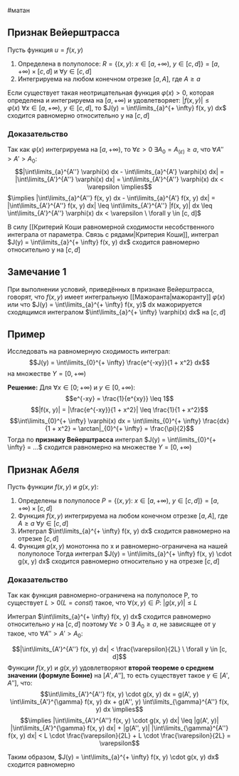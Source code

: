 #матан 
## Признак Вейерштрасса
Пусть функция $u = f(x, y)$
1) Определена в полуполосе: $R = \{ (x, y): \ x \in [a, + \infty), \ y \in [c, d]\} = [a, +\infty) \times [c, d]$ и $\forall y \in [c, d]$
2) Интегрируема на любом конечном отрезке $[a, A]$, где $A \geq a$

Если существует такая неотрицательная функция $\varphi(x) > 0$, которая определена и интегрируема на $[a, + \infty)$ и удовлетворяет: $|f(x, y)|  \leq \varphi(x) \ \forall x \in [a, + \infty), \ y \in [c, d]$, то $J(y) = \int\limits_{a}^{+ \infty} f(x, y) dx$ сходится равномерно относительно y на $[c, d]$

### Доказательство
Так как $\varphi(x)$ интегрируема на $[a, + \infty)$, то $\forall \varepsilon > 0 \ \exists A_0 = A_(\varepsilon) \geq a$, что $\forall A'' > A' > A_0:$
$$|\int\limits_{a}^{A''} \varphi(x) dx - \int\limits_{a}^{A'} \varphi(x) dx| = |\int\limits_{A'}^{A''} \varphi(x) dx| = \int\limits_{A'}^{A''} \varphi(x) dx < \varepsilon \implies$$
$\implies |\int\limits_{a}^{A''} f(x, y) dx - \int\limits_{a}^{A'} f(x, y) dx| = |\int\limits_{A'}^{A''} f(x, y) dx| \leq \int\limits_{A'}^{A''} |f(x, y)| dx \leq \int\limits_{A'}^{A''} \varphi(x) dx < \varepsilon \ \forall y \in [c, d]$

В силу [[Критерий Коши равномерной сходимости несобственного интеграла от параметра. Связь с рядами|Критерия Коши]], интеграл $J(y) = \int\limits_{a}^{+ \infty} f(x, y) dx$ сходится равномерно относительно y на $[c, d]$

## Замечание 1
При выполнении условий, приведённых в признаке Вейерштрасса, говорят, что $f(x, y)$ имеет интегральную [[Мажоранта|мажоранту]] $\varphi(x)$ или что $J(y) = \int\limits_{a}^{+ \infty} f(x, y)$ dx мажорируется сходящимся интегралом $\int\limits_{a}^{+ \infty} \varphi(x) dx$ на $[c, d]$

## Пример
Исследовать на равномерную сходимость интеграл:
$$J(y) = \int\limits_{0}^{+ \infty} \frac{e^{-xy}}{1 + x^2} dx$$ на множестве $Y = [0, +\infty)$

**Решение:**
Для $\forall x \in [0; +\infty)$ и $y \in [0, + \infty):$
$$e^{-xy} = \frac{1}{e^{xy}} \leq 1$$
$$|f(x, y)| = |\frac{e^{-xy}}{1 + x^2}| \leq \frac{1}{1 + x^2}$$
$$\int\limits_{0}^{+ \infty} \varphi(x) dx = \int\limits_{0}^{+ \infty} \frac{dx}{1 + x^2} = \arctan|_{0}^{+ \infty} = \frac{\pi}{2}$$
Тогда по **признаку Вейерштрасса** интеграл $J(y) = \int\limits_{0}^{+ \infty} = ...$ сходится равномерно на множестве $Y = [0, + \infty)$

## Признак Абеля
Пусть функции $f(x, y)$ и $g(x, y)$:
1) Определены в полуполосе $P = \{ (x, y): \ x \in [a, + \infty), \ y \in [c, d]\} = [a, +\infty) \times [c, d]$
2) Функция $f(x, y)$ интегрируема на любом конечном отрезке $[a, A]$, где $A \geq a \ \forall y \in [c, d]$
3) Интеграл $\int\limits_{a}^{+ \infty} f(x, y) dx$ сходится равномерно на отрезке $[c, d]$
4) Функция $g(x, y)$ монотонна по x и равномерно-ограничена на нашей полуполосе
Тогда интеграл $J(y) = \int\limits_{a}^{+ \infty} f(x, y) \cdot g(x, y) dx$ сходится равномерно относительно y на отрезке $[c, d]$

### Доказательство
Так как функция равномерно-ограничена на полуполосе P, то существует $L > 0 (L = const)$ такое, что $\forall (x, y) \in P: \ |g(x, y)| \leq L$

Интеграл $\int\limits_{a}^{+ \infty} f(x, y) dx$ сходится равномерно относительно $y$ на $[c, d]$ поэтому $\forall \varepsilon > 0 \ \exists \ A_0 \geq a$, не зависящее от y такое, что $\forall A'' > A' > A_0:$

$$|\int\limits_{A'}^{A''} f(x, y) dx| < \frac{\varepsilon}{2L} \ \forall y \in [c, d]$$
Функции $f(x, y)$ и $g(x, y)$ удовлетворяют **второй теореме о среднем значении (формуле Бонне)** на $[A', A'']$, то есть существует такое $\gamma \in [A', A'']$, что: $$\int\limits_{A'}^{A''} f(x, y) \cdot g(x, y) dx = g(A', y) \int\limits_{A'}^{\gamma} f(x, y) dx + g(A'', y) \int\limits_{\gamma}^{A''} f(x, y) dx \implies$$
$$\implies |\int\limits_{A'}^{A''} f(x, y) \cdot g(x, y) dx| \leq |g(A', y)| |\int\limits_{A'}^{\gamma} f(x, y) dx| + |g(A'', y)| |\int\limits_{\gamma}^{A''} f(x, y) dx| < L \cdot \frac{\varepsilon}{2L} + L \cdot \frac{\varepsilon}{2L} = \varepsilon$$

Таким образом, $J(y) = \int\limits_{a}^{+ \infty} f(x, y) \cdot g(x, y) dx$ сходится равномерно